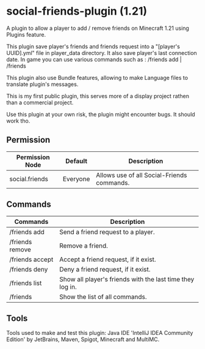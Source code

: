 # social-friends-plugin (1.21)
A plugin to allow a player to add / remove friends on Minecraft 1.21 using Plugins feature.

This plugin save player's friends and friends request into a "[player's UUID].yml" file in player_data directory.
It also save player's last connection date.
In game you can use various commands such as : /friends add <player> | /friends 

This plugin also use Bundle features, allowing to make Language files to translate plugin's messages.

This is my first public plugin, this serves more of a display project rathen than a commercial project.

Use this plugin at your own risk, the plugin might encounter bugs. It should work tho. 

## Permission
| Permission Node | Default | Description |
| ------------------------- | ---------- | ---------------- |
| social.friends | Everyone | Allows use of all Social-Friends commands. |

## Commands
| Commands | Description |
| ------------------------- | ---------------- |
| /friends add <player> | Send a friend request to a player. |
| /friends remove <player> | Remove a friend. |
| /friends accept <player> | Accept a friend request, if it exist. |
| /friends deny <player> | Deny a friend request, if it exist. |
| /friends list | Show all player's friends with the last time they log in. |
| /friends | Show the list of all commands. |

## Tools

Tools used to make and test this plugin: Java IDE 'IntelliJ IDEA Community Edition' by JetBrains, Maven, Spigot, Minecraft and MultiMC.
